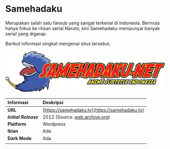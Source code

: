 # Samehadaku

Merupakan salah satu fansub yang sangat terkenal di Indonesia. Bermula hanya fokus ke rilisan serial Naruto, kini Samehadaku mempunyai banyak serial yang digarap.

Berikut informasi singkat mengenai situs tersebut.

![Logo Samehadaku](../.gitbook/assets/image.png)

| Informasi | Deskripsi |
| :--- | :--- |
| **URL** | [https://samehadaku.tv](https://samehadaku.tv) |
| _**Initial Release**_ | 2012 \(Source: [web.archive.org](https://web.archive.org/web/*/samehadaku)\) |
| **Platform** | Wordpress |
| **Iklan** | Ada |
| **Dark Mode** | Ada |
|  |  |

